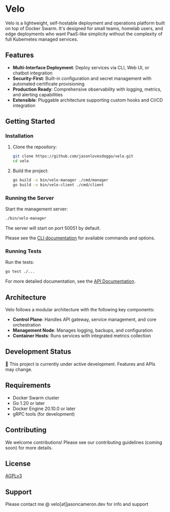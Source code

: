 # Velo

Velo is a lightweight, self-hostable deployment and operations platform built on top of Docker Swarm. It's designed for small teams, homelab users, and edge deployments who want PaaS-like simplicity without the complexity of full Kubernetes managed services.

## Features

- **Multi-Interface Deployment**: Deploy services via CLI, Web UI, or chatbot integration
- **Security-First**: Built-in configuration and secret management with automated certificate provisioning
- **Production Ready**: Comprehensive observability with logging, metrics, and alerting capabilities
- **Extensible**: Pluggable architecture supporting custom hooks and CI/CD integration

## Getting Started

### Installation

1. Clone the repository:
   ```bash
   git clone https://github.com/jasonlovesdoggo/velo.git
   cd velo
   ```

2. Build the project:
   ```bash
   go build -o bin/velo-manager ./cmd/manager
   go build -o bin/velo-client ./cmd/client
   ```

### Running the Server

Start the management server:

```bash
./bin/velo-manager
```

The server will start on port 50051 by default.

Please see the [CLI documentation](./cmd/cli/README.md) for available commands and options.


### Running Tests

Run the tests:

```bash
go test ./...
```

For more detailed documentation, see the [API Documentation](docs/api.md).

## Architecture

Velo follows a modular architecture with the following key components:

- **Control Plane**: Handles API gateway, service management, and core orchestration
- **Management Node**: Manages logging, backups, and configuration
- **Container Hosts**: Runs services with integrated metrics collection

## Development Status

🚧 This project is currently under active development. Features and APIs may change.

## Requirements

- Docker Swarm cluster
- Go 1.20 or later
- Docker Engine 20.10.0 or later
- gRPC tools (for development)

## Contributing

We welcome contributions! Please see our contributing guidelines (coming soon) for more details.

## License
[AGPLv3](LICENSE)

## Support

Please contact me @ velo[at]jasoncameron.dev for info and support
